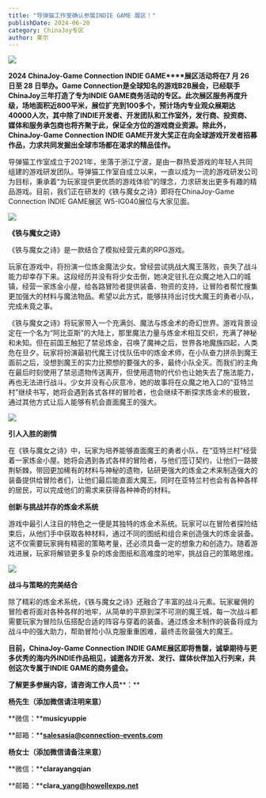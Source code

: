 ```yaml
---
title: "导弹猫工作室确认参展INDIE GAME 展区！"
publishDate: 2024-06-20
category: ChinaJoy专区
author: 莱尔
---
```


![](https://ec-net-1251389766.cos.ap-shanghai.myqcloud.com/wp-content/uploads/2024/06/20240620105743801-1024x484.png)

**2024 ChinaJoy-Game Connection INDIE GAME****展区活动将在7 月 26 日至 28 日举办。Game Connection是全球知名的游戏B2B展会，已经联手ChinaJoy三年打造了专为INDIE GAME商务活动的专区。此次展区服务再度升级，场地面积近800平米，展位扩充到100多个，预计场内专业观众展期达40000人次，其中除了INDIE开发者、开发团队和工作室外，发行商、投资商、媒体和服务承包商也将齐聚于此，保证全方位的游戏商业资源。除此外，ChinaJoy-Game Connection INDIE GAME开发大奖正在向全球游戏开发者招募作品，力求共同发掘出全球市场都在渴求的精品佳作。**

导弹猫工作室成立于2021年，坐落于浙江宁波，是由一群热爱游戏的年轻人共同组建的游戏研发团队。导弹猫工作室自成立以来，一直以成为一流的游戏研发公司为目标，秉承着“为玩家提供更优质的游戏体验”的理念，力求研发出更多有趣的精品游戏。目前，我们正在研发的《铁与魔女之诗》即将在ChinaJoy-Game Connection INDIE GAME展区 W5-IG040展位与大家见面。

![](https://ec-net-1251389766.cos.ap-shanghai.myqcloud.com/wp-content/uploads/2024/06/20240620105746270.png)

**《铁与魔女之诗》**

《铁与魔女之诗》是一款结合了模拟经营元素的RPG游戏。

玩家在游戏中，将扮演一位炼金魔法少女。曾经尝试挑战大魔王落败，丧失了战斗能力却幸存下来。这段经历并没有将少女击倒，她决定驻扎在众魔之地入口的城镇，经营一家炼金小屋，给各路冒险者提供装备、物资的支持，让冒险者帮忙搜集更加强大的材料与魔法物品。希望以此方式，能够扶持出讨伐大魔王的勇者小队，完成未竟之事。

《铁与魔女之诗》将玩家带入一个充满剑、魔法与炼金术的奇幻世界。游戏背景设定在一个名为“阿比亚斯”的大陆上，那里魔法力量与炼金术相互交织，充满了神秘和未知。但在前国王触犯了禁忌炼金，召唤了魔神之后，世界各地魔族四起，人类危在旦夕。玩家将扮演最初代魔王讨伐队伍中的炼金术师，在小队奋力拼杀到魔王面前之后，没想到魔王的实力比预想的要强大的多，最终小队全灭。而我们的主角在最后时刻使用了禁忌遗物传送离开，但使用遗物的代价也让她失去了施法能力，再也无法进行战斗。少女并没有心灰意冷，她的故事将在众魔之地入口的“亚特兰村”继续书写，她将会遇到各式各样的冒险者，也会继续不断探求炼金术的极致，通过其他方式让后人能够有机会直面魔王的强大。

![](https://ec-net-1251389766.cos.ap-shanghai.myqcloud.com/wp-content/uploads/2024/06/20240620105747526-1024x576.png)

**引人入胜的剧情**

在《铁与魔女之诗》中，玩家为培养能够直面魔王的勇者小队，在“亚特兰村”经营着一家炼金小屋。她将会遇到各式各样的冒险者，与他们签订契约，让他们一路披荆斩棘，带回更加稀有的材料与神秘的遗物，钻研更强大的炼金之术来制造强大的装备提供给冒险者们，让他们最后能直面大魔王。同时在亚特兰村也会有各种各样的居民，可以完成他们的需求来获得各种神奇的材料。

**创新与挑战并存的炼金术系统**

游戏中最引人注目的特色之一便是其独特的炼金术系统。玩家可以在冒险者探险结束后，从他们手中获取各种材料，通过不同的图纸和组合来创造强大的炼金装备。这不仅需要玩家拥有精密的策略考量，还必须具备一定的想象力和创造力。随着游戏进展，玩家将解锁更多复杂的炼金图纸和高难度的地牢，挑战自己的策略思维。

![](https://ec-net-1251389766.cos.ap-shanghai.myqcloud.com/wp-content/uploads/2024/06/20240620105750322-768x1024.png)

**战斗与策略的完美结合**

除了精彩的炼金术系统，《铁与魔女之诗》还融合了丰富的战斗元素。玩家雇佣的冒险者将面对各种各样的地牢，从简单的平原到深不可测的魔王城，每一次战斗都需要玩家为冒险队伍搭配合适的阵容与穿着的装备。通过炼金术制作的装备将成为战斗中的强大助力，帮助冒险小队克服重重困难，最终击败最强大的魔王。

**目前，ChinaJoy-Game Connection INDIE GAME****展区****即将售罄，诚挚期待与更多优秀的海内外INDIE作品相见，诚邀各方开发、发行、媒体伙伴加入行列来，共创这次专属于INDIE GAME的商务盛会。**

**了解****更多****参展内容，****请****咨询工作人员****：**

**杨先生（添加微信请****注明来意****）**

**微信：****musicyuppie**

**邮箱：****salesasia@connection-events.com**

**杨女士（添加微信请备注来意）**

**微信：****clarayangqian**

**邮箱：****clara\_yang@howellexpo.net**
